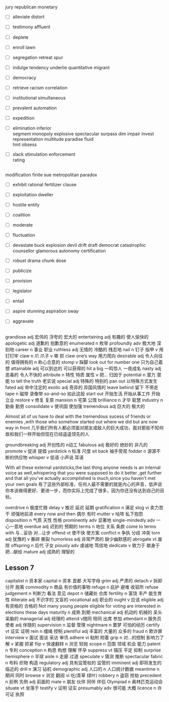 ##

jury
republican
monetary
- [ ] alleviate
distort
- [ ] testimony
affluent
- [ ] deplete
- [ ] enroll
lawn
- [ ] segregation
retreat
spur
- [ ] indulge 
tendency 
underlie 
quantitative 
migrant 
- [ ] democracy 
- [ ] retrieve 
racism 
correlation 
- [ ] institutional 
simultaneous 
- [ ] prevalent 
automation 
- [ ] expedition 
- [ ] elimination 
inferior   
segment 
monopoly 
explosive 
spectacular 
surpass 
dim 
impair 
invest 
representation 
multitude 
paradise 
fluid  
hint 
obsess 
- [ ] slack 
stimulation 
enforcement  
rating 


##

modification 
finite 
sue 
metropolitan 
paradox 
- [ ] exhibit 
rational 
fertilizer
clause 
- [ ] exploitation 
dweller
- [ ] hostile 
entity 
- [ ] coalition 
- [ ] moderate 
- [ ] fluctuation 
- [ ] devastate 
buck 
explosion 
devil 
drift 
draft 
democrat 
catastrophic 
counsellor 
glamorous 
autonomy 
certification 
- [ ] robust 
drama 
chunk 
dose 
- [ ] publicize 
- [ ] provision 
- [ ] legislator 
- [ ] entail 
- [ ] aspire 
stunning 
aspiration 
sway 
- [ ] aggravate 


##
grandiose  adj 宏伟的 浮夸的 宏大的
entertaining  adj 有趣的 使人愉快的
apologetic  adj 道歉的 抱歉意的
enumerated  n 枚举
profoundly  adv 极大地 深刻地
career  n 事业 职业
ruthless  adj 无情的 冷酷的 残忍地
nail  n 钉子 指甲 v 用钉钉牢
claw  n 爪 爪子 v 嘶 抓  claw one‘s way  用力爬向
desirable  adj 令人向往的 值得拥有的 n 称心合意的
stomp  v 跺脚
look out for number one 只为自己着想
attainable  adj 可以到达的 可以获得的
hit a big  一鸣惊人 一夜成名
nasty  adj 恶毒的 令人不快的 
attribute  n 特性 特质 属性 v 把... 归因于
potential   n 潜力 潜能
to tell the truth 老实说
special   adj 特殊的 特别的
pan out  以特殊方式发生 
fated  adj 命中注定的
exotic  adj 奇异的 异国风情的
leave behind 留下 不带走
tape  n 磁带 录像带
so-and-so 如此这般
start out  开始生活 开始从事工作 开始立业
restore  v 修复 复原
mansion  n 宅第 公馆
brilliance   n 才华 聪慧
industry  n 勤奋 勤劳
consolidate  v 使巩固 使加强
tremendous  adj 巨大的 极大的

Almost all of us have to deal with the tremendous sucess of friends or enemies ,with those who somehow started out where we did but are now way in front
几乎我们所有人都必须面对朋友或敌人的巨大成功，面对那些不知何故和我们一样开始但现在已经遥遥领先的人

groundbreaking  adj 开创性的 n动工
fabulous  adj 极好的 绝妙的 非凡的
promote  v 促进 提倡 
yardstick  n 标准 尺度
sit back  袖手旁观
fodder  n 源源不断的供应物
whisper  v 低语 小声说 耳语

With all these external yardsticks,the last thing anyone needs is an internal voice as well,whispering that you were supposed to do it better ,get further and that all you've actually accomplished is much,since you haven't met your own goals
有了这些外部标准，任何人最不需要的就是内心的声音，低声说你本该做得更好、更进一步，而你实际上完成了很多，因为你还没有达到自己的目标。

overdrive  n 极度忙碌 
delay  v 推迟 延迟 延期
gratification  n 满足 
slog  vi 卖力苦干 顽强地前进
every now and then 偶尔 有时
mutter v 咕哝 私下抱怨
disposition  n 气质 天性 性格
prominently  adv 显著地
single-mindedly   adv 一心一意地
overdue  adj 迟到的 预期的
terms  n 地位 关系 条款
come to terms with  与...妥协 对...让步
offend  vt 使不快 使方案
conflict  n 争执 分歧 冲突
torn  adj 犹豫的 v 撕碎 撕裂
humorless  adj 非常严肃的 缺少幽默感的
abrogate  vt 废除
offspring  n 后代 子女
piously  adv 虔诚地 笃信地
dedicate  v 致力于 献身于 把...献给
mature  adj 成熟的 理智的

## Lesson 7

capitalist  n 资本家
capital n 资本 首都 大写字母
grim  adj 严肃的
detach  v 拆卸 分开 脱离
commodity  n 商品 有价值的事物
refuge  n 庇护 避难 收容所
refuse
judgement  n 判断力 看法 意见
depot  n 储藏处 仓库
fertility  n 富饶 丰产 能生育性
illiterate   adj 不识字的 文盲的 
vocational  adj 职业的
ought  v 应该 
eligible  adj 有资格的 合格的
Not many young people eligible for voting are interested in elections these days
maturity  n 成熟 到期
mechanical   adj 机动的 机械的 呆头呆脑的
managerial  adj 经理的
attend  v随同 陪同 出席 参加
attendant  n 服务员 使者 adj 伴随的
supervision  n 监督 管理
nightmare  n 噩梦 可怕的经历
certify  vt 证实 证明
rein  n 缰绳 控制 
plentiful   adj 丰富的 大量的 众多的
fraud  n 欺诈罪
interview  v 面试 面谈 采访 审讯
adhere  vi 粘附 附着
grip  n 对...的控制 影响力了解 v 紧握 抓紧
flip  v 快速翻转 n 浏览 轻抛
scope  n 范围 领域 机会 能力
patent  n 专利
conception  n 构思 构想 理解 怀孕
suppress  vt 镇压 平定 抑制
surprise
hemisphere  n 半球
aisle  n 走廊 过道
speculate  v 猜测 推断 
spectacular 
fabric n 布料 织物 构造 
regulatory  adj 具有监管权的 监管的
imminent  adj 即将发生的 临近的
drill  n 演习 钻机 
demographic  adj 人口的 n 人口统计数据
meantime  n 期间 同时
browse  v 浏览 翻阅 vi 吃(青草 绿叶)
robbery  n 盗窃 抢劫
precedent  n 前例 先例 adj 前面的
mate  n 朋友 伙伴 同伴 伴侣
Olympiad  n 奥林匹克运动会
situate  vt 坐落于
testify  v 证明 证实
presumably  adv 很可能 大概
licence  n 许可证 执照






